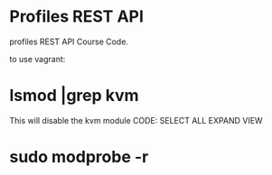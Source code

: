 # Profiles REST API

profiles REST API Course Code.

to use vagrant:
# lsmod |grep kvm

This will disable the kvm module
CODE: SELECT ALL   EXPAND VIEW
# sudo modprobe -r <kvm name>